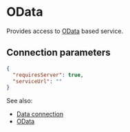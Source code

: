 <!-- TITLE: OData -->
<!-- SUBTITLE: -->

# OData

Provides access to [OData](https://www.odata.org/) based service. 

## Connection parameters

```json
{
  "requiresServer": true,
  "serviceUrl": ""
}
``` 

See also:

  * [Data connection](../data-connection.md)
  * [OData](https://www.odata.org/)
